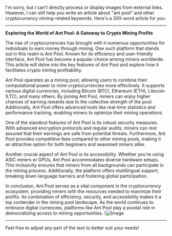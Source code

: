 I'm sorry, but I can't directly process or display images from external links. However, I can still help you write an article about "ant pool" and other cryptocurrency mining-related keywords. Here's a 300-word article for you:

---

**Exploring the World of Ant Pool: A Gateway to Crypto Mining Profits**

The rise of cryptocurrencies has brought with it numerous opportunities for individuals to earn money through mining. One such platform that stands out in this realm is Ant Pool. Known for its efficiency and user-friendly interface, Ant Pool has become a popular choice among miners worldwide. This article will delve into the key features of Ant Pool and explore how it facilitates crypto mining profitability.

Ant Pool operates as a mining pool, allowing users to combine their computational power to mine cryptocurrencies more effectively. It supports various digital currencies, including Bitcoin (BTC), Ethereum (ETH), Litecoin (LTC), and many others. By joining Ant Pool, miners can enjoy higher chances of earning rewards due to the collective strength of the pool. Additionally, Ant Pool offers advanced tools like real-time statistics and performance tracking, enabling miners to optimize their mining operations.

One of the standout features of Ant Pool is its robust security measures. With advanced encryption protocols and regular audits, miners can rest assured that their earnings are safe from potential threats. Furthermore, Ant Pool provides competitive fees compared to other mining pools, making it an attractive option for both beginners and seasoned miners alike.

Another crucial aspect of Ant Pool is its accessibility. Whether you're using ASIC miners or GPUs, Ant Pool accommodates diverse hardware setups. This inclusivity ensures that miners from all backgrounds can participate in the mining process. Additionally, the platform offers multilingual support, breaking down language barriers and fostering global participation.

In conclusion, Ant Pool serves as a vital component in the cryptocurrency ecosystem, providing miners with the resources needed to maximize their profits. Its combination of efficiency, security, and accessibility makes it a top contender in the mining pool landscape. As the world continues to embrace digital currencies, platforms like Ant Pool play a pivotal role in democratizing access to mining opportunities. !![Image](https://github.com/user-attachments/assets/590b50a7-4459-4e76-8a31-559aed223621)

--- 

Feel free to adjust any part of the text to better suit your needs!